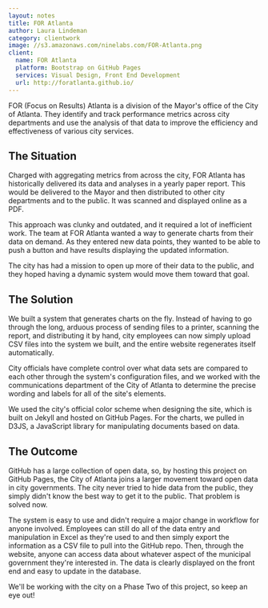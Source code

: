 ```yaml
---
layout: notes
title: FOR Atlanta
author: Laura Lindeman
category: clientwork
image: //s3.amazonaws.com/ninelabs.com/FOR-Atlanta.png
client:
  name: FOR Atlanta
  platform: Bootstrap on GitHub Pages
  services: Visual Design, Front End Development
  url: http://foratlanta.github.io/
---
```

FOR (Focus on Results) Atlanta is a division of the Mayor's office of the City of Atlanta. They identify and track performance metrics across city departments and use the analysis of that data to improve the efficiency and effectiveness of various city services. 

## The Situation
Charged with aggregating metrics from across the city, FOR Atlanta has historically delivered its data and analyses in a yearly paper report. This would be delivered to the Mayor and then distributed to other city departments and to the public. It was scanned and displayed online as a PDF.

This approach was clunky and outdated, and it required a lot of inefficient work. The team at FOR Atlanta wanted a way to generate charts from their data on demand. As they entered new data points, they wanted to be able to push a button and have results displaying the updated information.

The city has had a mission to open up more of their data to the public, and they hoped having a dynamic system would move them toward that goal.

## The Solution
We built a system that generates charts on the fly. Instead of having to go through the long, arduous process of sending files to a printer, scanning the report, and distributing it by hand, city employees can now simply upload CSV files into the system we built, and the entire website regenerates itself automatically. 

City officials have complete control over what data sets are compared to each other through the system's configuration files, and we worked with the communications department of the City of Atlanta to determine the precise wording and labels for all of the site's elements. 

We used the city's official color scheme when designing the site, which is built on Jekyll and hosted on GitHub Pages. For the charts, we pulled in D3JS, a JavaScript library for manipulating documents based on data.

## The Outcome
GitHub has a large collection of open data, so, by hosting this project on GitHub Pages, the City of Atlanta joins a larger movement toward open data in city governments. The city never tried to hide data from the public, they simply didn't know the best way to get it to the public. That problem is solved now. 

The system is easy to use and didn't require a major change in workflow for anyone involved. Employees can still do all of the data entry and manipulation in Excel as they're used to and then simply export the information as a CSV file to pull into the GitHub repo. Then, through the website, anyone can access data about whatever aspect of the municipal government they're interested in. The data is clearly displayed on the front end and easy to update in the database.

We'll be working with the city on a Phase Two of this project, so keep an eye out!
